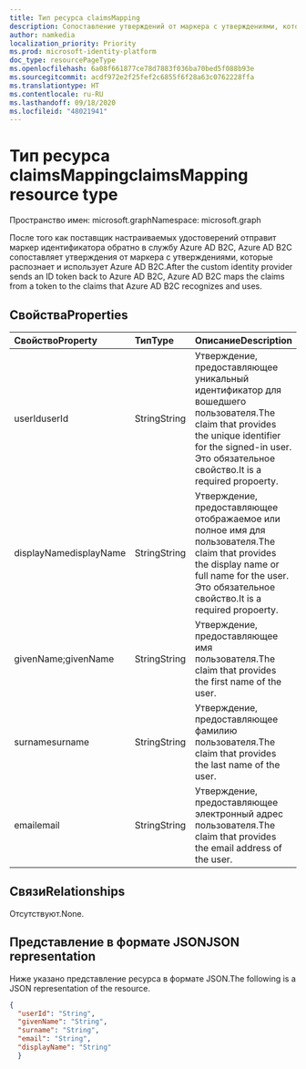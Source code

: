 ```yaml
---
title: Тип ресурса claimsMapping
description: Сопоставление утверждений от маркера с утверждениями, которые распознает и использует Azure Active Directory B2C.
author: namkedia
localization_priority: Priority
ms.prod: microsoft-identity-platform
doc_type: resourcePageType
ms.openlocfilehash: 6a08f661877ce78d7883f036ba70bed5f088b93e
ms.sourcegitcommit: acdf972e2f25fef2c6855f6f28a63c0762228ffa
ms.translationtype: HT
ms.contentlocale: ru-RU
ms.lasthandoff: 09/18/2020
ms.locfileid: "48021941"
---
```

# <a name="claimsmapping-resource-type"></a><span data-ttu-id="5dd71-103">Тип ресурса claimsMapping</span><span class="sxs-lookup"><span data-stu-id="5dd71-103">claimsMapping resource type</span></span>

<span data-ttu-id="5dd71-104">Пространство имен: microsoft.graph</span><span class="sxs-lookup"><span data-stu-id="5dd71-104">Namespace: microsoft.graph</span></span>

<span data-ttu-id="5dd71-105">После того как поставщик настраиваемых удостоверений отправит маркер идентификатора обратно в службу Azure AD B2C, Azure AD B2C сопоставляет утверждения от маркера с утверждениями, которые распознает и использует Azure AD B2C.</span><span class="sxs-lookup"><span data-stu-id="5dd71-105">After the custom identity provider sends an ID token back to Azure AD B2C, Azure AD B2C maps the claims from a token to the claims that Azure AD B2C recognizes and uses.</span></span>

## <a name="properties"></a><span data-ttu-id="5dd71-106">Свойства</span><span class="sxs-lookup"><span data-stu-id="5dd71-106">Properties</span></span>
|<span data-ttu-id="5dd71-107">Свойство</span><span class="sxs-lookup"><span data-stu-id="5dd71-107">Property</span></span>|<span data-ttu-id="5dd71-108">Тип</span><span class="sxs-lookup"><span data-stu-id="5dd71-108">Type</span></span>|<span data-ttu-id="5dd71-109">Описание</span><span class="sxs-lookup"><span data-stu-id="5dd71-109">Description</span></span>|
|:-------|:---|:----------|
|<span data-ttu-id="5dd71-110">userId</span><span class="sxs-lookup"><span data-stu-id="5dd71-110">userId</span></span>|<span data-ttu-id="5dd71-111">String</span><span class="sxs-lookup"><span data-stu-id="5dd71-111">String</span></span>|<span data-ttu-id="5dd71-112">Утверждение, предоставляющее уникальный идентификатор для вошедшего пользователя.</span><span class="sxs-lookup"><span data-stu-id="5dd71-112">The claim that provides the unique identifier for the signed-in user.</span></span> <span data-ttu-id="5dd71-113">Это обязательное свойство.</span><span class="sxs-lookup"><span data-stu-id="5dd71-113">It is a required propoerty.</span></span>|
|<span data-ttu-id="5dd71-114">displayName</span><span class="sxs-lookup"><span data-stu-id="5dd71-114">displayName</span></span>|<span data-ttu-id="5dd71-115">String</span><span class="sxs-lookup"><span data-stu-id="5dd71-115">String</span></span>|<span data-ttu-id="5dd71-116">Утверждение, предоставляющее отображаемое или полное имя для пользователя.</span><span class="sxs-lookup"><span data-stu-id="5dd71-116">The claim that provides the display name or full name for the user.</span></span> <span data-ttu-id="5dd71-117">Это обязательное свойство.</span><span class="sxs-lookup"><span data-stu-id="5dd71-117">It is a required propoerty.</span></span>|
|<span data-ttu-id="5dd71-118">givenName;</span><span class="sxs-lookup"><span data-stu-id="5dd71-118">givenName</span></span>|<span data-ttu-id="5dd71-119">String</span><span class="sxs-lookup"><span data-stu-id="5dd71-119">String</span></span>|<span data-ttu-id="5dd71-120">Утверждение, предоставляющее имя пользователя.</span><span class="sxs-lookup"><span data-stu-id="5dd71-120">The claim that provides the first name of the user.</span></span>|
|<span data-ttu-id="5dd71-121">surname</span><span class="sxs-lookup"><span data-stu-id="5dd71-121">surname</span></span>|<span data-ttu-id="5dd71-122">String</span><span class="sxs-lookup"><span data-stu-id="5dd71-122">String</span></span>|<span data-ttu-id="5dd71-123">Утверждение, предоставляющее фамилию пользователя.</span><span class="sxs-lookup"><span data-stu-id="5dd71-123">The claim that provides the last name of the user.</span></span>|
|<span data-ttu-id="5dd71-124">email</span><span class="sxs-lookup"><span data-stu-id="5dd71-124">email</span></span>|<span data-ttu-id="5dd71-125">String</span><span class="sxs-lookup"><span data-stu-id="5dd71-125">String</span></span>|<span data-ttu-id="5dd71-126">Утверждение, предоставляющее электронный адрес пользователя.</span><span class="sxs-lookup"><span data-stu-id="5dd71-126">The claim that provides the email address of the user.</span></span>|

## <a name="relationships"></a><span data-ttu-id="5dd71-127">Связи</span><span class="sxs-lookup"><span data-stu-id="5dd71-127">Relationships</span></span>
<span data-ttu-id="5dd71-128">Отсутствуют.</span><span class="sxs-lookup"><span data-stu-id="5dd71-128">None.</span></span>

## <a name="json-representation"></a><span data-ttu-id="5dd71-129">Представление в формате JSON</span><span class="sxs-lookup"><span data-stu-id="5dd71-129">JSON representation</span></span>
<span data-ttu-id="5dd71-130">Ниже указано представление ресурса в формате JSON.</span><span class="sxs-lookup"><span data-stu-id="5dd71-130">The following is a JSON representation of the resource.</span></span>
<!-- {
  "blockType": "resource",
  "@odata.type": "microsoft.graph.claimsMapping"
}
-->

``` json
{
  "userId": "String",
  "givenName": "String",
  "surname": "String",
  "email": "String",
  "displayName": "String"
  }
```


